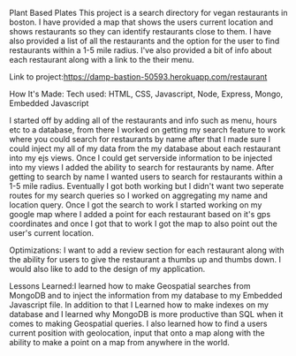 
Plant Based Plates
This project is a search directory for vegan restaurants in boston. I have provided a map that shows the users current location and shows restaurants so they
can identify restaurants close to them. I have also provided a list of all the restaurants and the option for the user to find restaurants within a 1-5 mile
radius. I've also provided a bit of info about each restaurant along with a link to the their menu.


Link to project:https://damp-bastion-50593.herokuapp.com/restaurant

How It's Made: Tech used: HTML, CSS, Javascript, Node, Express, Mongo, Embedded Javascript

I started off by adding all of the restaurants and info such as menu, hours etc to a database, from there I worked on getting my search feature to work where you could search for restaurants by name
after that I made sure I could inject my all of my data from the my database about each restaurant into my ejs views. Once I could get serverside information to be injected into my views I added the ability to search for restaurants by name. After getting to search by name I wanted users to search for restaurants within a 1-5 mile radius. Eventually I got both working but I didn't want two seperate routes for my search queries so I worked on aggregating my name and location query. Once I got the search to work I started working on my google map where I added a point for each restaurant based on it's gps coordinates and once I got that to work I got the map to also point out the user's current location.

Optimizations: I want to add a review section for each restaurant along with the ability for users to give the restaurant a thumbs up and thumbs down. I would also like to add to the design of my application.

Lessons Learned:I learned how to make Geospatial searches from MongoDB  and to inject the information from my database to my Embedded Javascript file. In addition to that I Learned
how to make indexes on my database and I learned why MongoDB is more productive than SQL when it comes to making Geospatial queries. I also learned how to find a users
current position with geolocation, input that onto a map along with the ability to make a point on a map from anywhere in the world.
